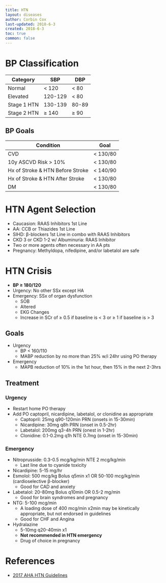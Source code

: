 ```yaml
---
title: HTN
layout: diseases
author: Corbin Cox
last-updated: 2018-6-3
created: 2018-6-3
toc: true
common: false
---
```


# BP Classification

|Category     |SBP         |DBP         |
|-------------|------------|------------|
|Normal       |&lt; 120    |&lt; 80     |
|Elevated     |120-129     |&lt; 80     |
|Stage 1 HTN  |130-139     |80-89       |
|Stage 2 HTN  |&ge; 140    |&ge; 90     |

## BP Goals

|Condition    |Goal       |
|-------------|-----------|
|CVD          |&lt; 130/80|
|10y ASCVD Risk &gt; 10%|&lt; 130/80|
|Hx of Stroke \& HTN Before Stroke|&lt; 140/90|
|Hx of Stroke \& HTN After Stroke |&lt; 130/80|
|DM           |&lt; 130/80|

# HTN Agent Selection
* Caucasion: RAAS Inhibitors 1st Line
* AA: CCB or Thiazides 1st Line
* SIHD: &beta;-blockers 1st Line in combo with RAAS Inhibitors
* CKD 3 or CKD 1-2 w/ Albuminuria: RAAS Inhibitor
* Two or more agents often necessary in AA pts
* Pregnancy: Methyldopa, nifedipine, and/or labetalol are safe

# HTN Crisis

* **BP &ge; 180/120**
* Urgency: No other SSx except HA
* Emergency: SSx of organ dysfunction
  * SOB
  * Altered
  * EKG Changes
  * Increase in SCr of &ge; 0.5 if baseline is &lt; 3 or &ge; 1 if baseline is &gt; 3
  
## Goals
* Urgency
  * BP &lt; 160/110
  * MABP reduction by no more than 25% w/i 24hr using PO therapy
* Emergency
  * MAPB reduction of 10% in the 1st hour, then 15% in the next 2-3hrs

## Treatment
### Urgency
* Restart home PO therapy
* Add PO captopril, nicardipine, labetalol, or clonidine as appropriate
  * Captopril: 25mg q90-120min PRN (onsets in 15-30min)
  * Nicardipine: 30mg q8h PRN (onset in 0.5-2hr)
  * Labetalol: 200mg q3-4h PRN (onest in 1-2hr)
  * Clonidine: 0.1-0.2mg q1h NTE 0.7mg (onset in 15-30min)

### Emergency
* Nitroprusside: 0.3-0.5 mcg/kg/min NTE 2 mcg/kg/min
  * Last line due to cyanide toxicity
* Nicardipine: 5-15 mg/hr
* Esmolol: 500 mcg/kg Bolus q5min x1 OR 50-100 mcg/kg/min (cardioselective &beta;-blocker)
  * Good for CAD and anxiety
* Labetalol: 20-80mg Bolus q10min OR 0.5-2 mg/min
  * Good for brain syndromes and pregnancy
* NTG: 5-100 mcg/min
  * A loading dose of 400 mcg/min x2min may be kinetically appropriate, but not endorsed in guidelines
  * Good for CHF and Angina
* Hydralazine
  * 5-10mg q20-40min x1
  * **Not recommended in HTN emergency**
  * Drug of choice in pregnancy

# References
* [2017 AHA HTN Guidelines](http://hyper.ahajournals.org/content/guidelines2017)
